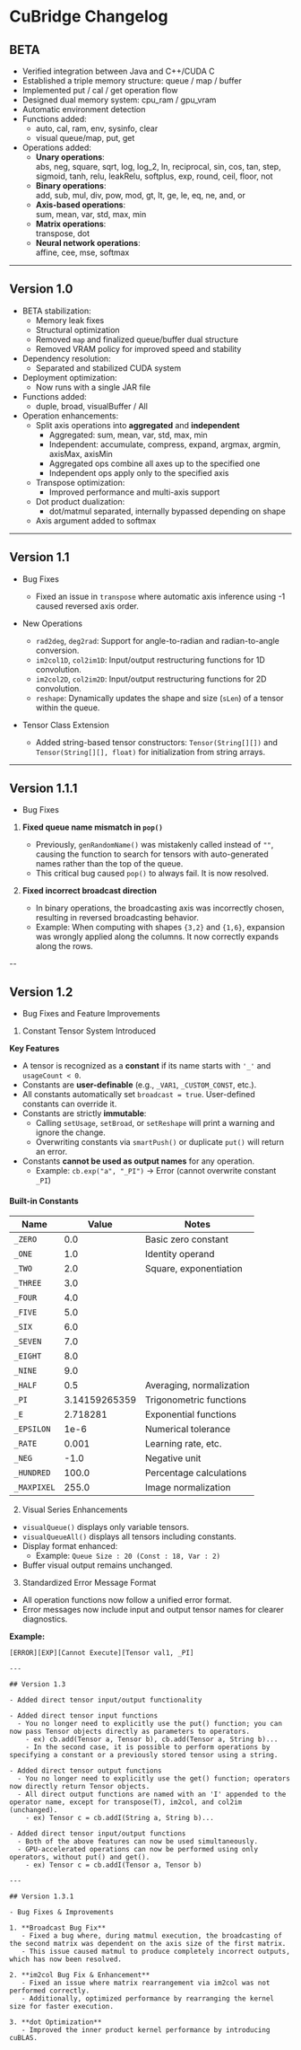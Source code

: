 # CuBridge Changelog

## BETA

- Verified integration between Java and C++/CUDA C  
- Established a triple memory structure: queue / map / buffer  
- Implemented put / cal / get operation flow  
- Designed dual memory system: cpu_ram / gpu_vram  
- Automatic environment detection  
- Functions added:
  - auto, cal, ram, env, sysinfo, clear
  - visual queue/map, put, get
- Operations added:
  - **Unary operations**:  
    abs, neg, square, sqrt, log, log_2, ln, reciprocal, sin, cos, tan, step, sigmoid, tanh, relu, leakRelu, softplus, exp, round, ceil, floor, not
  - **Binary operations**:  
    add, sub, mul, div, pow, mod, gt, lt, ge, le, eq, ne, and, or
  - **Axis-based operations**:  
    sum, mean, var, std, max, min
  - **Matrix operations**:  
    transpose, dot
  - **Neural network operations**:  
    affine, cee, mse, softmax

---

## Version 1.0

- BETA stabilization:
  - Memory leak fixes
  - Structural optimization
  - Removed `map` and finalized queue/buffer dual structure
  - Removed VRAM policy for improved speed and stability
- Dependency resolution:
  - Separated and stabilized CUDA system
- Deployment optimization:
  - Now runs with a single JAR file
- Functions added:
  - duple, broad, visualBuffer / All
- Operation enhancements:
  - Split axis operations into **aggregated** and **independent**
    - Aggregated: sum, mean, var, std, max, min
    - Independent: accumulate, compress, expand, argmax, argmin, axisMax, axisMin
    - Aggregated ops combine all axes up to the specified one
    - Independent ops apply only to the specified axis
  - Transpose optimization:
    - Improved performance and multi-axis support
  - Dot product dualization:
    - dot/matmul separated, internally bypassed depending on shape
  - Axis argument added to softmax

---

## Version 1.1

- Bug Fixes
  - Fixed an issue in `transpose` where automatic axis inference using -1 caused reversed axis order.

- New Operations
  - `rad2deg`, `deg2rad`: Support for angle-to-radian and radian-to-angle conversion.
  - `im2col1D`, `col2im1D`: Input/output restructuring functions for 1D convolution.
  - `im2col2D`, `col2im2D`: Input/output restructuring functions for 2D convolution.
  - `reshape`: Dynamically updates the shape and size (`sLen`) of a tensor within the queue.

- Tensor Class Extension
  - Added string-based tensor constructors: `Tensor(String[][])` and `Tensor(String[][], float)` for initialization from string arrays.

---

## Version 1.1.1

- Bug Fixes

1. **Fixed queue name mismatch in `pop()`**
   - Previously, `genRandomName()` was mistakenly called instead of `""`, causing the function to search for tensors with auto-generated names rather than the top of the queue.
   - This critical bug caused `pop()` to always fail. It is now resolved.

2. **Fixed incorrect broadcast direction**
   - In binary operations, the broadcasting axis was incorrectly chosen, resulting in reversed broadcasting behavior.
   - Example: When computing with shapes `{3,2}` and `{1,6}`, expansion was wrongly applied along the columns. It now correctly expands along the rows.


--


## Version 1.2

- Bug Fixes and Feature Improvements

1. Constant Tensor System Introduced

**Key Features**
- A tensor is recognized as a **constant** if its name starts with `'_'` and `usageCount < 0`.
- Constants are **user-definable** (e.g., `_VAR1`, `_CUSTOM_CONST`, etc.).
- All constants automatically set `broadcast = true`. User-defined constants can override it.
- Constants are strictly **immutable**:
  - Calling `setUsage`, `setBroad`, or `setReshape` will print a warning and ignore the change.
  - Overwriting constants via `smartPush()` or duplicate `put()` will return an error.
- Constants **cannot be used as output names** for any operation.
  - Example: `cb.exp("a", "_PI")` -> Error (cannot overwrite constant `_PI`)

#### Built-in Constants

| Name         | Value           | Notes                    |
|--------------|------------------|---------------------------|
| `_ZERO`      | 0.0              | Basic zero constant       |
| `_ONE`       | 1.0              | Identity operand          |
| `_TWO`       | 2.0              | Square, exponentiation    |
| `_THREE`     | 3.0              |                           |
| `_FOUR`      | 4.0              |                           |
| `_FIVE`      | 5.0              |                           |
| `_SIX`       | 6.0              |                           |
| `_SEVEN`     | 7.0              |                           |
| `_EIGHT`     | 8.0              |                           |
| `_NINE`      | 9.0              |                           |
| `_HALF`      | 0.5              | Averaging, normalization  |
| `_PI`        | 3.14159265359    | Trigonometric functions   |
| `_E`         | 2.718281         | Exponential functions     |
| `_EPSILON`   | 1e-6             | Numerical tolerance       |
| `_RATE`      | 0.001            | Learning rate, etc.       |
| `_NEG`       | -1.0             | Negative unit             |
| `_HUNDRED`   | 100.0            | Percentage calculations   |
| `_MAXPIXEL`  | 255.0            | Image normalization       |


2. Visual Series Enhancements

- `visualQueue()` displays only variable tensors.
- `visualQueueAll()` displays all tensors including constants.
- Display format enhanced:
  - Example: `Queue Size : 20 (Const : 18, Var : 2)`
- Buffer visual output remains unchanged.


3. Standardized Error Message Format

- All operation functions now follow a unified error format.
- Error messages now include input and output tensor names for clearer diagnostics.

**Example:**
```text
[ERROR][EXP][Cannot Execute][Tensor val1, _PI]

---

## Version 1.3

- Added direct tensor input/output functionality

- Added direct tensor input functions  
  - You no longer need to explicitly use the put() function; you can now pass Tensor objects directly as parameters to operators.  
    - ex) cb.add(Tensor a, Tensor b), cb.add(Tensor a, String b)...  
    - In the second case, it is possible to perform operations by specifying a constant or a previously stored tensor using a string.

- Added direct tensor output functions  
  - You no longer need to explicitly use the get() function; operators now directly return Tensor objects.  
  - All direct output functions are named with an 'I' appended to the operator name, except for transpose(T), im2col, and col2im (unchanged).  
    - ex) Tensor c = cb.addI(String a, String b)...

- Added direct tensor input/output functions  
  - Both of the above features can now be used simultaneously.  
  - GPU-accelerated operations can now be performed using only operators, without put() and get().  
    - ex) Tensor c = cb.addI(Tensor a, Tensor b)
    
---

## Version 1.3.1

- Bug Fixes & Improvements

1. **Broadcast Bug Fix**
   - Fixed a bug where, during matmul execution, the broadcasting of the second matrix was dependent on the axis size of the first matrix.
   - This issue caused matmul to produce completely incorrect outputs, which has now been resolved.

2. **im2col Bug Fix & Enhancement**
   - Fixed an issue where matrix rearrangement via im2col was not performed correctly.
   - Additionally, optimized performance by rearranging the kernel size for faster execution.

3. **dot Optimization**
   - Improved the inner product kernel performance by introducing cuBLAS.